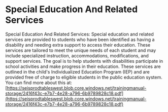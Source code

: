 # Special Education And Related Services
Special Education And Related Services: Special education and related services are provided to students who have been identified as having a disability and needing extra support to access their education. These services are tailored to meet the unique needs of each student and may include specialized instruction, accommodations, modifications, and support services. The goal is to help students with disabilities participate in school activities and make progress in their education. These services are outlined in the child's Individualized Education Program (IEP) and are provided free of charge to eligible students in the public education system.
You can find more about this at: [https://seisprodtableswest.blob.core.windows.net/trainingmanual-storage/2416f43c-e7b7-4e28-a796-6b9789828c18.pdf](https://seisprodtableswest.blob.core.windows.net/trainingmanual-storage/2416f43c-e7b7-4e28-a796-6b9789828c18.pdf)